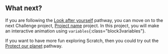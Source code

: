 ## What next?

If you are following the [Look after yourself](https://projects.raspberrypi.org/en/raspberrypi/look-after-yourself) pathway, you can move on to the next Challenge project, [Project name](https://projects.raspberrypi.org/en/projects/project-name) project. In this project, you will make an interactive animation using `variables`{:class="block3variables"}.

If you want to have more fun exploring Scratch, then you could try out the [Protect our planet](https://projects.raspberrypi.org/en/pathways/protect-our-planet) pathway.
